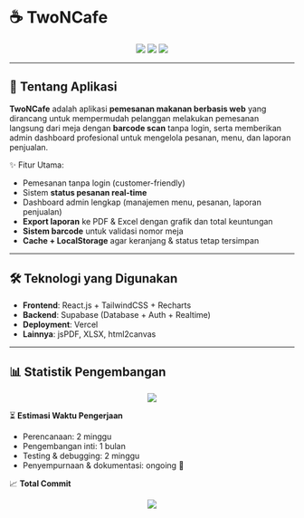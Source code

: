 # ☕ TwoNCafe

<p align="center">
  <img src="https://img.shields.io/badge/TwoNCafe-Fullstack%20Web%20App-brown?style=for-the-badge&logo=react&logoColor=white" />
  <img src="https://img.shields.io/badge/Database-Supabase-green?style=for-the-badge&logo=supabase&logoColor=white" />
  <img src="https://img.shields.io/badge/Deployed%20on-Vercel-black?style=for-the-badge&logo=vercel&logoColor=white" />
</p>

---

## 📖 Tentang Aplikasi
**TwoNCafe** adalah aplikasi **pemesanan makanan berbasis web** yang dirancang untuk mempermudah pelanggan melakukan pemesanan langsung dari meja dengan **barcode scan** tanpa login, serta memberikan admin dashboard profesional untuk mengelola pesanan, menu, dan laporan penjualan.

✨ Fitur Utama:
- Pemesanan tanpa login (customer-friendly)  
- Sistem **status pesanan real-time**  
- Dashboard admin lengkap (manajemen menu, pesanan, laporan penjualan)  
- **Export laporan** ke PDF & Excel dengan grafik dan total keuntungan  
- **Sistem barcode** untuk validasi nomor meja  
- **Cache + LocalStorage** agar keranjang & status tetap tersimpan  

---

## 🛠️ Teknologi yang Digunakan
- **Frontend**: React.js + TailwindCSS + Recharts  
- **Backend**: Supabase (Database + Auth + Realtime)  
- **Deployment**: Vercel  
- **Lainnya**: jsPDF, XLSX, html2canvas  

---

## 📊 Statistik Pengembangan
<p align="center">
  <img src="https://github-readme-stats.vercel.app/api/pin/?username=USERNAME&repo=TwoNCafe&theme=radical" />
</p>

⏳ **Estimasi Waktu Pengerjaan**  
- Perencanaan: 2 minggu  
- Pengembangan inti: 1 bulan  
- Testing & debugging: 2 minggu  
- Penyempurnaan & dokumentasi: ongoing 🚧  

📈 **Total Commit**  
<p align="center">
  <img src="https://github-readme-activity-graph.vercel.app/graph?username=USERNAME&theme=react-dark&hide_border=true&bg_color=0D1117" />
</p>